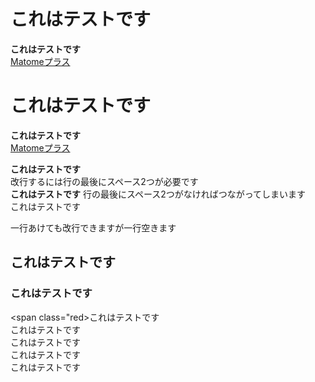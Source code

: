 <h1>これはテストです</h1>
<b>これはテストです</b>
<br />
<a href="https://okmksato.github.io/matome/">Matomeプラス</a>

# これはテストです
**これはテストです**  
[Matomeプラス](https://okmksato.github.io/matome/)

**これはテストです**  
改行するには行の最後にスペース2つが必要です  
**これはテストです**
行の最後にスペース2つがなければつながってしまいます  
これはテストです

一行あけても改行できますが一行空きます

## これはテストです  
### これはテストです  
<span class="red>これはテストです</span>  
<span class="icon-blue">これはテストです</span>  
<span class="box-gray">これはテストです</span>  
<span class="box-blue-bordery">これはテストです</span>  
<span class="box-blue-bordery mt30">これはテストです</span>  
